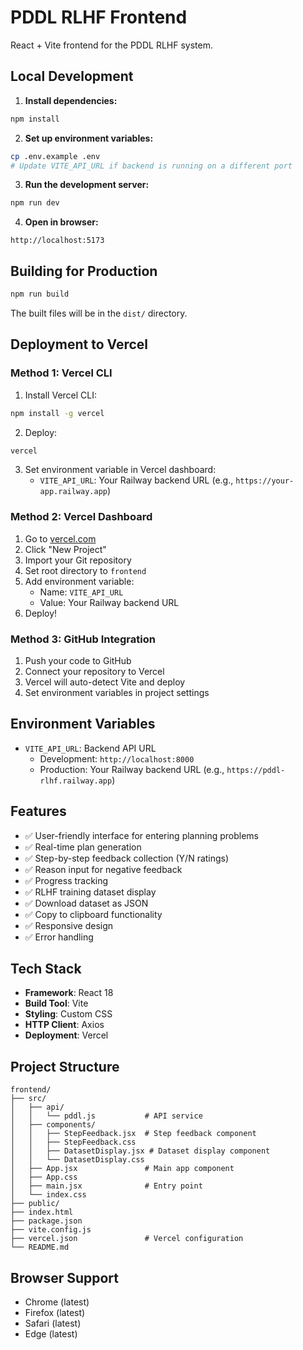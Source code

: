 # PDDL RLHF Frontend

React + Vite frontend for the PDDL RLHF system.

## Local Development

1. **Install dependencies:**
```bash
npm install
```

2. **Set up environment variables:**
```bash
cp .env.example .env
# Update VITE_API_URL if backend is running on a different port
```

3. **Run the development server:**
```bash
npm run dev
```

4. **Open in browser:**
```
http://localhost:5173
```

## Building for Production

```bash
npm run build
```

The built files will be in the `dist/` directory.

## Deployment to Vercel

### Method 1: Vercel CLI

1. Install Vercel CLI:
```bash
npm install -g vercel
```

2. Deploy:
```bash
vercel
```

3. Set environment variable in Vercel dashboard:
   - `VITE_API_URL`: Your Railway backend URL (e.g., `https://your-app.railway.app`)

### Method 2: Vercel Dashboard

1. Go to [vercel.com](https://vercel.com)
2. Click "New Project"
3. Import your Git repository
4. Set root directory to `frontend`
5. Add environment variable:
   - Name: `VITE_API_URL`
   - Value: Your Railway backend URL
6. Deploy!

### Method 3: GitHub Integration

1. Push your code to GitHub
2. Connect your repository to Vercel
3. Vercel will auto-detect Vite and deploy
4. Set environment variables in project settings

## Environment Variables

- `VITE_API_URL`: Backend API URL
  - Development: `http://localhost:8000`
  - Production: Your Railway backend URL (e.g., `https://pddl-rlhf.railway.app`)

## Features

- ✅ User-friendly interface for entering planning problems
- ✅ Real-time plan generation
- ✅ Step-by-step feedback collection (Y/N ratings)
- ✅ Reason input for negative feedback
- ✅ Progress tracking
- ✅ RLHF training dataset display
- ✅ Download dataset as JSON
- ✅ Copy to clipboard functionality
- ✅ Responsive design
- ✅ Error handling

## Tech Stack

- **Framework**: React 18
- **Build Tool**: Vite
- **Styling**: Custom CSS
- **HTTP Client**: Axios
- **Deployment**: Vercel

## Project Structure

```
frontend/
├── src/
│   ├── api/
│   │   └── pddl.js           # API service
│   ├── components/
│   │   ├── StepFeedback.jsx  # Step feedback component
│   │   ├── StepFeedback.css
│   │   ├── DatasetDisplay.jsx # Dataset display component
│   │   └── DatasetDisplay.css
│   ├── App.jsx               # Main app component
│   ├── App.css
│   ├── main.jsx              # Entry point
│   └── index.css
├── public/
├── index.html
├── package.json
├── vite.config.js
├── vercel.json               # Vercel configuration
└── README.md
```

## Browser Support

- Chrome (latest)
- Firefox (latest)
- Safari (latest)
- Edge (latest)
